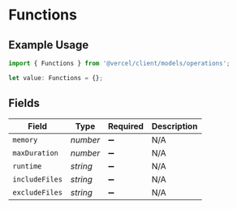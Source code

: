 # Functions

## Example Usage

```typescript
import { Functions } from '@vercel/client/models/operations';

let value: Functions = {};
```

## Fields

| Field          | Type     | Required           | Description |
| -------------- | -------- | ------------------ | ----------- |
| `memory`       | _number_ | :heavy_minus_sign: | N/A         |
| `maxDuration`  | _number_ | :heavy_minus_sign: | N/A         |
| `runtime`      | _string_ | :heavy_minus_sign: | N/A         |
| `includeFiles` | _string_ | :heavy_minus_sign: | N/A         |
| `excludeFiles` | _string_ | :heavy_minus_sign: | N/A         |
